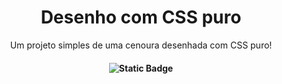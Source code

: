 <h1 align="center">Desenho com CSS puro</h1>
<p align="center">Um projeto simples de uma cenoura desenhada com CSS puro!</p>
<h4 align="center"> 
<img alt="Static Badge" src="https://img.shields.io/badge/concluded-ffcbdb?style=for-the-badge">
</h4>
